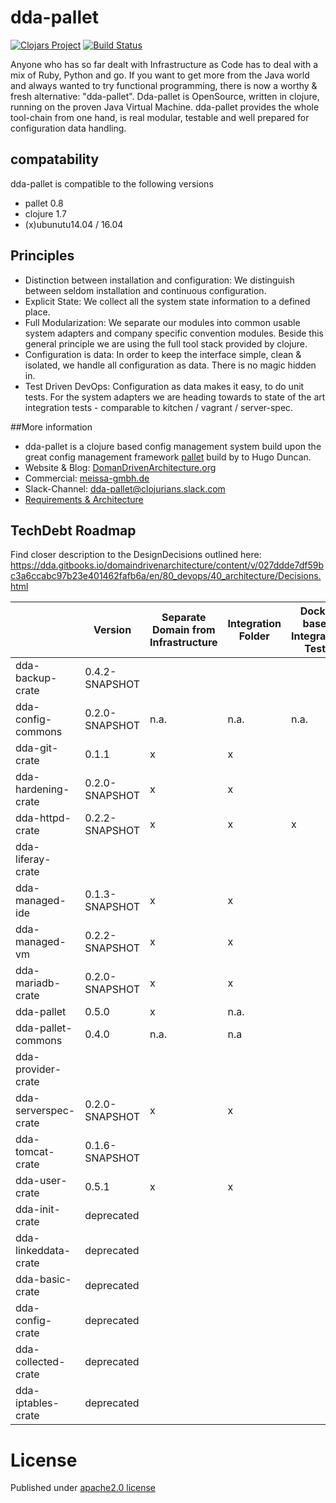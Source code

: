 # dda-pallet
[![Clojars Project](https://img.shields.io/clojars/v/dda/dda-pallet.svg)](https://clojars.org/dda/dda-pallet)
[![Build Status](https://travis-ci.org/DomainDrivenArchitecture/dda-pallet.svg?branch=master)](https://travis-ci.org/DomainDrivenArchitecture/dda-pallet)

Anyone who has so far dealt with Infrastructure as Code has to deal with a mix of Ruby, Python and go. If you want to get more from the Java world and always wanted to try functional programming, there is now a worthy & fresh alternative: "dda-pallet". Dda-pallet is OpenSource, written in clojure, running on the proven Java Virtual Machine.
dda-pallet provides the whole tool-chain from one hand, is real modular, testable and well prepared for configuration data handling.

## compatability
dda-pallet is compatible to the following versions
 * pallet 0.8
 * clojure 1.7
 * (x)ubunutu14.04 / 16.04

## Principles
 * Distinction between installation and configuration: We distinguish between seldom installation and continuous configuration.
 * Explicit State: We collect all the system state information to a defined place.
 * Full Modularization: We separate our modules into common usable system adapters and company specific convention modules. Beside this general principle we are using the full tool stack provided by clojure.
 * Configuration is data: In order to keep the interface simple, clean & isolated, we handle all configuration as data. There is no magic hidden in.
 * Test Driven DevOps: Configuration as data makes it easy, to do unit tests. For the system adapters we are heading towards to state of the art integration tests - comparable to kitchen / vagrant / server-spec.

##More information
* dda-pallet is a clojure based config management system build upon the great config management framework [pallet](https://github.com/pallet/pallet) build by to Hugo Duncan.
* Website & Blog: [DomanDrivenArchitecture.org](https://domaindrivenarchitecture.org)
* Commercial: [meissa-gmbh.de](https://meissa-gmbh.de)
* Slack-Channel: [dda-pallet@clojurians.slack.com](https://clojurians.slack.com/messages/C5GDWDF28/)
* [Requirements & Architecture](https://dda.gitbooks.io/domaindrivenarchitecture/content/en/80_config_management/index.html)

## TechDebt Roadmap

Find closer description to the DesignDecisions outlined here: https://dda.gitbooks.io/domaindrivenarchitecture/content/v/027ddde7df59bc3a6ccabc97b23e401462fafb6a/en/80_devops/40_architecture/Decisions.html

| | Version | Separate Domain from Infrastructure | Integration Folder | Docker based Integration Tests | Unit Tests for Domain | Boundaries | Input / Output Spec | Short Package | Composition over API | Group-based Configuration | Use dda-pallet aws/existing | Use app layer | DDD ns layout |
| --- | --- |  --- |--- | --- | --- | --- | --- | --- | --- | --- | --- | --- | --- |
| dda-backup-crate | 0.4.2-SNAPSHOT |  |  |  | | x |  |  | |  |  |  |  |
| dda-config-commons| 0.2.0-SNAPSHOT | n.a. | n.a. | n.a. | n.a. |  |  | x | n.a | n.a | n.a. | n.a. | n.a. |
| dda-git-crate   | 0.1.1 | x | x |  | x | x | x | x | x | x | x | x | x |
| dda-hardening-crate| 0.2.0-SNAPSHOT | x | x |  |  | x | x | x | x | x | x |  |  |
| dda-httpd-crate| 0.2.2-SNAPSHOT | x | x | x |  | x | x | x | x | x | x | x | x |
| dda-liferay-crate|  |  |  |  | |  |  |  | ||  |  |  |
| dda-managed-ide| 0.1.3-SNAPSHOT | x | x |  | x | x |  | x | x | x |  |  |  |
| dda-managed-vm| 0.2.2-SNAPSHOT | x | x |  |  | x | x | x | partial | x |  |  |  |
| dda-mariadb-crate| 0.2.0-SNAPSHOT | x | x |  |  | x | x | x | x | x | x | x | x |
| dda-pallet           | 0.5.0 | x | n.a. |  | x |  | x |  | x | x | x | x | x |
| dda-pallet-commons| 0.4.0 | n.a. | n.a |  |  |  |  | x |  | n.a. |  | n.a. |  |
| dda-provider-crate|  |  |  |  | |  |  ||  | |  |  |  |  |
| dda-serverspec-crate| 0.2.0-SNAPSHOT | x | x |  | x | x | x | x | x | x | x | x | x |
| dda-tomcat-crate| 0.1.6-SNAPSHOT |  |  |  | | x |  |  | ||  |  |  |
| dda-user-crate| 0.5.1 | x | x |  | x | x | x | x | x | x | x | x | x |
| dda-init-crate| deprecated |  |  |  | |  |  |  | ||  |  |  |
| dda-linkeddata-crate| deprecated |  |  |  | |  |  |  || |  |  |  |
| dda-basic-crate | deprecated |  |  |  | |  |  |  | ||  |  |  |
| dda-config-crate| deprecated |  |  |  |  |  |  |  |  |  |  |  |  |
| dda-collected-crate| deprecated |  |  |  | |  |  |  |  |  |  |  |  |
| dda-iptables-crate| deprecated |  |  |  |  |  |  | x |  |  |  |  |  |

# License
Published under [apache2.0 license](LICENSE.md)
